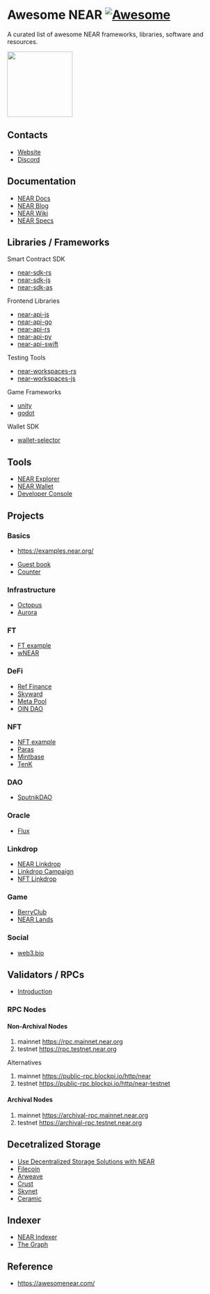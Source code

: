 # Awesome NEAR [![Awesome](https://cdn.rawgit.com/sindresorhus/awesome/d7305f38d29fed78fa85652e3a63e154dd8e8829/media/badge.svg)](https://github.com/sindresorhus/awesome)

A curated list of awesome NEAR frameworks, libraries, software and resources.

<img src="https://user-images.githubusercontent.com/46699230/155927021-1567bbfc-f870-4ce0-a7e0-1d227a64563c.svg" width="150">
  
## Contacts

* [Website](https://near.org)
* [Discord](https://near.chat)


## Documentation

* [NEAR Docs](https://docs.near.org/)
* [NEAR Blog](https://near.org/blog/)
* [NEAR Wiki](https://wiki.near.org/)
* [NEAR Specs](https://nomicon.io/)

## Libraries / Frameworks

Smart Contract SDK

* [near-sdk-rs](https://github.com/near/near-sdk-rs)
* [near-sdk-js](https://github.com/near/near-sdk-js)
* [near-sdk-as](https://github.com/near/near-sdk-as)

Frontend Libraries

* [near-api-js](https://github.com/near/near-api-js)
* [near-api-go](https://github.com/aurora-is-near/near-api-go)
* [near-api-rs](https://github.com/bicarus-labs/near-api-rs)
* [near-api-py](https://github.com/near/near-api-py)
* [near-api-swift](https://github.com/near/near-api-swift)

Testing Tools

* [near-workspaces-rs](https://github.com/near/workspaces-rs)
* [near-workspaces-js](https://github.com/near/workspaces-js)

Game Frameworks

* [unity](https://github.com/metaseed-project/metaseed-unity-toolkit)
* [godot](https://github.com/svntax/godot-near-sdk)

Wallet SDK

* [wallet-selector](https://github.com/near-projects/wallet-selector)

## Tools

* [NEAR Explorer](https://explorer.near.org/)
* [NEAR Wallet](https://wallet.near.org)
* [Developer Console](https://console.pagoda.co/)


## Projects

### Basics

- https://examples.near.org/

* [Guest book](https://github.com/near-examples/guest-book)
* [Counter](https://github.com/near-examples/counter)

### Infrastructure

* [Octopus](https://github.com/octopus-network)
* [Aurora](https://github.com/aurora-is-near)

### FT

* [FT example](https://github.com/near-examples/FT)
* [wNEAR](https://github.com/near/core-contracts/blob/master/w-near)

### DeFi

* [Ref Finance](https://github.com/ref-finance/ref-contracts)
* [Skyward](https://github.com/skyward-finance/)
* [Meta Pool](https://github.com/Narwallets/meta-pool)
* [OIN DAO](https://github.com/oinfinance/NearOinDao3.0)

### NFT

* [NFT example](https://github.com/near-examples/NFT)
* [Paras](https://github.com/ParasHQ/paras-marketplace-contract)
* [Mintbase](https://github.com/Mintbase/mintbase-core)
* [TenK](https://github.com/TENK-DAO/tenk)

### DAO

* [SputnikDAO](https://github.com/near-daos/sputnik-dao-contract)

### Oracle

* [Flux](https://github.com/fluxprotocol)

### Linkdrop

* [NEAR Linkdrop](https://github.com/near/near-linkdrop)
* [Linkdrop Campaign](https://github.com/NEAR-labs/contracts.near-linkdrop)
* [NFT Linkdrop](https://github.com/web3gamesofficial/web3games-near-nftdrop)

### Game

* [BerryClub](https://github.com/evgenykuzyakov/berryclub)
* [NEAR Lands](https://github.com/vgrichina/near-lands)

### Social

* [web3.bio](https://github.com/picturepan2/web3bio)

## Validators / RPCs

* [Introduction](https://docs.near.org/docs/develop/node/intro/what-is-a-node)

### RPC Nodes

#### Non-Archival Nodes

1. mainnet https://rpc.mainnet.near.org
2. testnet https://rpc.testnet.near.org

Alternatives

1. mainnet https://public-rpc.blockpi.io/http/near
2. testnet https://public-rpc.blockpi.io/http/near-testnet


#### Archival Nodes

1. mainnet https://archival-rpc.mainnet.near.org
2. testnet https://archival-rpc.testnet.near.org



## Decetralized Storage
* [Use Decentralized Storage Solutions with NEAR](https://docs.near.org/docs/concepts/storage-solutions)
* [Filecoin](https://docs.filecoin.io/)
* [Arweave](https://arwiki.wiki/#/en/main)
* [Crust](https://wiki.crust.network/en)
* [Skynet](https://siasky.net/developers)
* [Ceramic](https://developers.ceramic.network/build/cli/quick-start/)

## Indexer

* [NEAR Indexer](https://github.com/near/near-indexer-for-explorer)
* [The Graph](https://thegraph.com/docs/en/supported-networks/near)



## Reference

* https://awesomenear.com/
